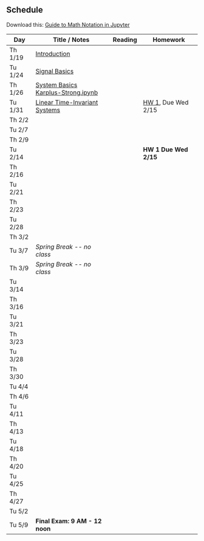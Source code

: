 ## Schedule

Download this: [Guide to Math Notation in Jupyter](examples/MathNotationGuide.ipynb)


| Day     | Title / Notes                                                      | Reading               | Homework                                   |
|---------|--------------------------------------------------------------------|-----------------------|--------------------------------------------|
| Th 1/19 | [Introduction](lectures/L00-Introduction.pdf)                      |                       |                                            |
| Tu 1/24 | [Signal Basics](lectures/L01-SignalBasics.pdf)                     |                       |                                            |
| Th 1/26 | [System Basics](lectures/L02-SystemBasics.pdf)<br>[Karplus-Strong.ipynb](examples/Karplus-Strong.ipynb) |                       |                                            |
| Tu 1/31 | [Linear Time-Invariant Systems](lectures/L03-LTISystems.pdf)       |                       | [HW 1](homeworks/hw1.pdf), Due Wed 2/15    |
| Th 2/2  |                                                                    |                       |                                            |
| Tu 2/7  |                                                                    |                       |                                            |
| Th 2/9  |                                                                    |                       |                                            |
| Tu 2/14 |                                                                    |                       | **HW 1 Due Wed 2/15**                      |
| Th 2/16 |                                                                    |                       |                                            |
| Tu 2/21 |                                                                    |                       |                                            |
| Th 2/23 |                                                                    |                       |                                            |
| Tu 2/28 |                                                                    |                       |                                            |
| Th 3/2  |                                                                    |                       |                                            |
| Tu 3/7  | *Spring Break -- no class* | | |
| Th 3/9  | *Spring Break -- no class* | | |
| Tu 3/14 |                                                                    |                       |                                            |
| Th 3/16 |                                                                    |                       |                                            |
| Tu 3/21 |                                                                    |                       |                                            |
| Th 3/23 |                                                                    |                       |                                            |
| Tu 3/28 |                                                                    |                       |                                            |
| Th 3/30 |                                                                    |                       |                                            |
| Tu 4/4  |                                                                    |                       |                                            |
| Th 4/6  |                                                                    |                       |                                            |
| Tu 4/11 |                                                                    |                       |                                            |
| Th 4/13 |                                                                    |                       |                                            |
| Tu 4/18 |                                                                    |                       |                                            |
| Th 4/20 |                                                                    |                       |                                            |
| Tu 4/25 |                                                                    |                       |                                            |
| Th 4/27 |                                                                    |                       |                                            |
| Tu 5/2  |                                                                    |                       |                                            |
| Tu 5/9  | **Final Exam: 9 AM - 12 noon**                                     |                       |                                            |
